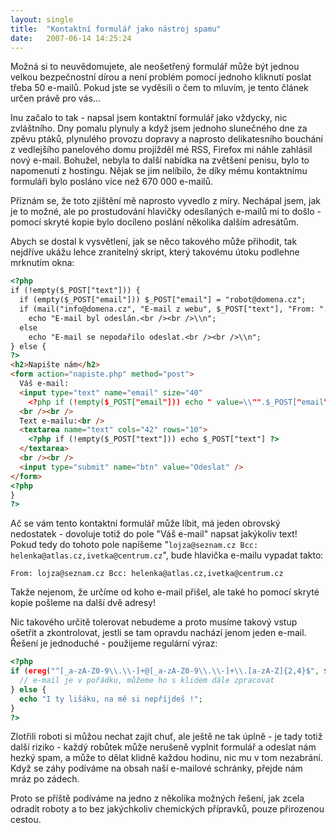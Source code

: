 ```yaml
---
layout: single
title:  "Kontaktní formulář jako nástroj spamu"
date:   2007-06-14 14:25:24
---
```

Možná si to neuvědomujete, ale neošetřený formulář může být jednou velkou bezpečnostní
dírou a není problém pomocí jednoho kliknutí poslat třeba 50 e-mailů. Pokud jste
se vyděsili o čem to mluvím, je tento článek určen právě pro vás...

Inu začalo to tak - napsal jsem kontaktní formulář jako vždycky, nic zvláštního.
Dny pomalu plynuly a když jsem jednoho slunečného dne za zpěvu ptáků, plynulého
provozu dopravy a naprosto delikatesního bouchání z vedlejšího panelového domu
projížděl mé RSS, Firefox mi náhle zahlásil nový e-mail. Bohužel, nebyla to další
nabídka na zvětšení penisu, bylo to napomenutí z hostingu. Nějak se jim nelíbilo,
že díky mému kontaktnímu formuláři bylo posláno více než 670 000 e-mailů.

Přiznám se, že toto zjištění mě naprosto vyvedlo z míry. Nechápal jsem, jak je to
možné, ale po prostudování hlavičky odesílaných e-mailů mi to došlo - pomocí
skryté kopie bylo docíleno poslání několika dalším adresátům.

Abych se dostal k vysvětlení, jak se něco takového může přihodit, tak nejdříve
ukážu lehce zranitelný skript, který takovému útoku podlehne mrknutím okna:

```html
<?php
if (!empty($_POST["text"])) {
  if (empty($_POST["email"])) $_POST["email"] = "robot@domena.cz";
  if (mail("info@domena.cz", "E-mail z webu", $_POST["text"], "From: ".$_POST["email"]))
    echo "E-mail byl odeslán.<br /><br />\\n";
  else
    echo "E-mail se nepodařilo odeslat.<br /><br />\\n";
} else {
?>
<h2>Napište nám</h2>
<form action="napiste.php" method="post">
  Váš e-mail:
  <input type="text" name="email" size="40"
    <?php if (!empty($_POST["email"])) echo " value=\\"".$_POST["email"]."\\"" ?> />
  <br /><br />
  Text e-mailu:<br />
  <textarea name="text" cols="42" rows="10">
    <?php if (!empty($_POST["text"])) echo $_POST["text"] ?>
  </textarea>
  <br /><br />
  <input type="submit" name="btn" value="Odeslat" />
</form>
<?php
}
?>
```

Ač se vám tento kontaktní formulář může líbit, má jeden obrovský nedostatek -
dovoluje totiž do pole "Váš e-mail" napsat jakýkoliv text! Pokud tedy do tohoto
pole napíšeme "`lojza@seznam.cz Bcc: helenka@atlas.cz,ivetka@centrum.cz`", bude
hlavička e-mailu vypadat takto:

```
From: lojza@seznam.cz Bcc: helenka@atlas.cz,ivetka@centrum.cz
```

Takže nejenom, že určíme od koho e-mail přišel, ale také ho pomocí skryté kopie
pošleme na další dvě adresy!

Nic takového určitě tolerovat nebudeme a proto musíme takový vstup ošetřit a
zkontrolovat, jestli se tam opravdu nachází jenom jeden e-mail. Řešení je
jednoduché - použijeme regulární výraz:

```php
<?php
if (ereg("^[_a-zA-Z0-9\\.\\-]+@[_a-zA-Z0-9\\.\\-]+\\.[a-zA-Z]{2,4}$", $_POST["email"])) {
  // e-mail je v pořádku, můžeme ho s klidem dále zpracovat
} else {
  echo "I ty lišáku, na mě si nepříjdeš !";
}
?>
```

Zlotřilí roboti si můžou nechat zajít chuť, ale ještě ne tak úplně - je tady
totiž další riziko - každý robůtek může nerušeně vyplnit formulář a odeslat nám
hezký spam, a může to dělat klidně každou hodinu, nic mu v tom nezabrání. Když
se záhy podíváme na obsah naší e-mailové schránky, přejde nám mráz po zádech.

Proto se příště podíváme na jedno z několika možných řešení, jak zcela odradit
roboty a to bez jakýchkoliv chemických přípravků, pouze přirozenou cestou.
